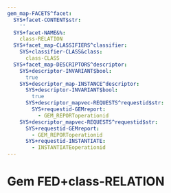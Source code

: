 ```yaml
---
gem_map-FACETS^facet:
  SYS+facet-CONTENT$str:
    ''
  SYS+facet-NAME&%:
    class-RELATION
  SYS+facet_map-CLASSIFIERS^classifier:
    SYS+classifier-CLASS&class:
      class-CLASS
  SYS+facet_map-DESCRIPTORS^descriptor:
    SYS+descriptor-INVARIANT$bool:
      true
    SYS+descriptor_map-INSTANCE^descriptor:
      SYS+descriptor-INVARIANT$bool:
        true
      SYS+descriptor_mapvec-REQUESTS^requestid$str:
        SYS+requestid-GEMreport:
          - GEM_REPORToperationid
    SYS+descriptor_mapvec-REQUESTS^requestid$str:
      SYS+requestid-GEMreport:
        - GEM_REPORToperationid
      SYS+requestid-INSTANTIATE:
        - INSTANTIATEoperationid
---
```

# Gem FED+class-RELATION

